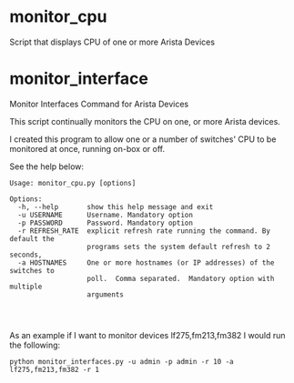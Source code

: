 # monitor_cpu
Script that displays CPU of one or more Arista Devices


# monitor_interface
Monitor Interfaces Command for Arista Devices

This script continually monitors the CPU on one, or more Arista devices.

I created this program to allow one or a number of switches' CPU to be monitored at once, running on-box or off.

See the help below:

```
Usage: monitor_cpu.py [options]

Options:
  -h, --help       show this help message and exit
  -u USERNAME      Username. Mandatory option
  -p PASSWORD      Password. Mandatory option
  -r REFRESH_RATE  explicit refresh rate running the command. By default the
                   programs sets the system default refresh to 2 seconds,
  -a HOSTNAMES     One or more hostnames (or IP addresses) of the switches to
                   poll.  Comma separated.  Mandatory option with multiple
                   arguments




```

As an example if I want to monitor devices lf275,fm213,fm382 I would run the following:

```
python monitor_interfaces.py -u admin -p admin -r 10 -a lf275,fm213,fm382 -r 1
```


